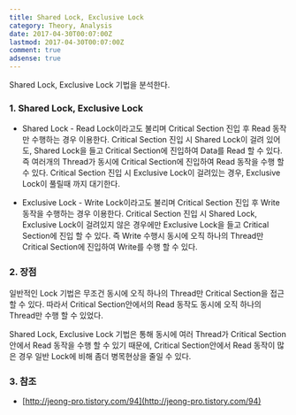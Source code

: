 ```yaml
---
title: Shared Lock, Exclusive Lock
category: Theory, Analysis
date: 2017-04-30T00:07:00Z
lastmod: 2017-04-30T00:07:00Z
comment: true
adsense: true
---
```


Shared Lock, Exclusive Lock 기법을 분석한다.

### 1. Shared Lock, Exclusive Lock

* Shared Lock - Read Lock이라고도 불리며 Critical Section 진입 후 Read 동작만 수행하는 경우 이용한다. Critical Section 진입 시 Shared Lock이 걸려 있어도, Shared Lock을 들고 Critical Section에 진입하여 Data를 Read 할 수 있다. 즉 여러개의 Thread가 동시에 Critical Section에 진입하여 Read 동작을 수행 할 수 있다. Critical Section 진입 시 Exclusive Lock이 걸려있는 경우, Exclusive Lock이 풀릴때 까지 대기한다.

* Exclusive Lock - Write Lock이라고도 불리며 Critical Section 진입 후 Write 동작을 수행하는 경우 이용한다. Critical Section 진입 시 Shared Lock, Exclusive Lock이 걸려있지 않은 경우에만 Exclusive Lock을 들고 Critical Section에 진입 할 수 있다. 즉 Write 수행시 동시에 오직 하나의 Thread만 Critical Section에 진입하여 Write를 수행 할 수 있다.

### 2. 장점

일반적인 Lock 기법은 무조건 동시에 오직 하나의 Thread만 Critical Section을 접근 할 수 있다. 따라서 Critical Section안에서의 Read 동작도 동시에 오직 하나의 Thread만 수행 할 수 있었다.

Shared Lock, Exclusive Lock 기법은 통해 동시에 여러 Thread가 Critical Section 안에서 Read 동작을 수행 할 수 있기 때문에, Critical Section안에서 Read 동작이 많은 경우 일반 Lock에 비해 좀더 병목현상을 줄일 수 있다.

### 3. 참조

* [http://jeong-pro.tistory.com/94](http://jeong-pro.tistory.com/94)
